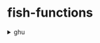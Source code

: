 # fish-functions

<details>
<summary>ghu</summary>

this is github util command.
This command uses [fish-shell](https://github.com/fish-shell/fish-shell) and [ghq](https://github.com/motemen/ghq) and [hub](https://github.com/github/hub).

please install these in advance.

## Install

```sh
$ ghq get -p nkmr-jp/fish-functions
$ cd ~/ghq/nkmr-jp/fish-functions
$ ln -s (pwd)/ghu.fish ~/.config/fish/functions/ghu.fish
```

add setting `~/.config/fish/config.fish`
```fish
set -x GITHUB_USER_NAME [your github user name]
```

reload config.fish
```sh
$ . ~/.config/fish/config.fish
```

## Usage
```sh
$ ghu
Usage: ghu COMMAND [keyword]

Commands:
  search      open github search page.
  init        create local and github repository.
              usage: ghu init REPOSITORY_NAME [editor]
  list        open github repositories page.
  open        open github repository page. if without [keyword] open current dir repository page.
```

</details>
